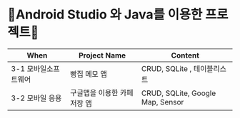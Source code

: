 # 📱Android Studio 와 Java를 이용한 프로젝트📱

| When | Project Name | Content | 
| ------ | ------- |----------- | 
| 3-1 모바일소프트웨어 | 빵집 메모 앱  | CRUD, SQLite , 테이블리스트 | 
| 3-2 모바일 응용 | 구글맵을 이용한 카페저장 앱 | CRUD, SQLite, Google Map, Sensor |
